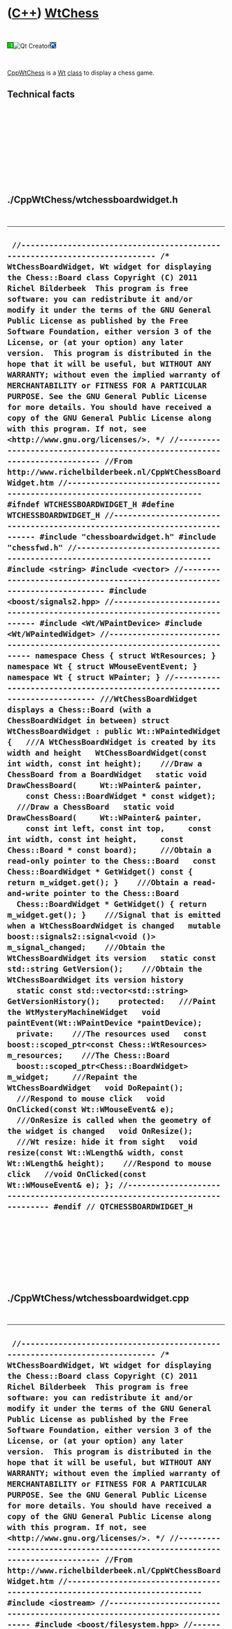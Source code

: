 
 

 

 

 

 

([C++](Cpp.md)) [WtChess](CppWtChess.md)
==========================================

 

![Wt](PicWt.png)![Qt
Creator](PicQtCreator.png)![Lubuntu](PicLubuntu.png)

 

[CppWtChess](CppWtChess.md) is a [Wt](CppWt.md) [class](CppClass.md)
to display a chess game.

Technical facts
---------------

 

 

 

 

 

 

./CppWtChess/wtchessboardwidget.h
---------------------------------

 

  -----------------------------------------------------------------------------------------------------------------------------------------------------------------------------------------------------------------------------------------------------------------------------------------------------------------------------------------------------------------------------------------------------------------------------------------------------------------------------------------------------------------------------------------------------------------------------------------------------------------------------------------------------------------------------------------------------------------------------------------------------------------------------------------------------------------------------------------------------------------------------------------------------------------------------------------------------------------------------------------------------------------------------------------------------------------------------------------------------------------------------------------------------------------------------------------------------------------------------------------------------------------------------------------------------------------------------------------------------------------------------------------------------------------------------------------------------------------------------------------------------------------------------------------------------------------------------------------------------------------------------------------------------------------------------------------------------------------------------------------------------------------------------------------------------------------------------------------------------------------------------------------------------------------------------------------------------------------------------------------------------------------------------------------------------------------------------------------------------------------------------------------------------------------------------------------------------------------------------------------------------------------------------------------------------------------------------------------------------------------------------------------------------------------------------------------------------------------------------------------------------------------------------------------------------------------------------------------------------------------------------------------------------------------------------------------------------------------------------------------------------------------------------------------------------------------------------------------------------------------------------------------------------------------------------------------------------------------------------------------------------------------------------------------------------------------------------------------------------------------------------------------------------------------------------------------------------------------------------------------------------------------------------------------------------------------------------------------------------------------------------------------------------------------------------------------------------------------------------------------------------------------------------------------------------------------------------------------------------------------------------------------------------------------------------------------------------------------------------------------------------------------------------------------------------------------------------------------------------------------------------------------------------------------------------------------------------------
  ` //--------------------------------------------------------------------------- /* WtChessBoardWidget, Wt widget for displaying the Chess::Board class Copyright (C) 2011 Richel Bilderbeek  This program is free software: you can redistribute it and/or modify it under the terms of the GNU General Public License as published by the Free Software Foundation, either version 3 of the License, or (at your option) any later version.  This program is distributed in the hope that it will be useful, but WITHOUT ANY WARRANTY; without even the implied warranty of MERCHANTABILITY or FITNESS FOR A PARTICULAR PURPOSE. See the GNU General Public License for more details. You should have received a copy of the GNU General Public License along with this program. If not, see <http://www.gnu.org/licenses/>. */ //--------------------------------------------------------------------------- //From http://www.richelbilderbeek.nl/CppWtChessBoardWidget.htm //--------------------------------------------------------------------------- #ifndef WTCHESSBOARDWIDGET_H #define WTCHESSBOARDWIDGET_H //--------------------------------------------------------------------------- #include "chessboardwidget.h" #include "chessfwd.h" //--------------------------------------------------------------------------- #include <string> #include <vector> //--------------------------------------------------------------------------- #include <boost/signals2.hpp> //--------------------------------------------------------------------------- #include <Wt/WPaintDevice> #include <Wt/WPaintedWidget> //--------------------------------------------------------------------------- namespace Chess { struct WtResources; } namespace Wt { struct WMouseEventEvent; } namespace Wt { struct WPainter; } //--------------------------------------------------------------------------- ///WtChessBoardWidget displays a Chess::Board (with a ChessBoardWidget in between) struct WtChessBoardWidget : public Wt::WPaintedWidget {   ///A WtChessBoardWidget is created by its width and height   WtChessBoardWidget(const int width, const int height);    ///Draw a ChessBoard from a BoardWidget   static void DrawChessBoard(     Wt::WPainter& painter,     const Chess::BoardWidget * const widget);    ///Draw a ChessBoard   static void DrawChessBoard(     Wt::WPainter& painter,     const int left, const int top,     const int width, const int height,     const Chess::Board * const board);     ///Obtain a read-only pointer to the Chess::Board   const Chess::BoardWidget * GetWidget() const { return m_widget.get(); }    ///Obtain a read-and-write pointer to the Chess::Board   Chess::BoardWidget * GetWidget() { return m_widget.get(); }    ///Signal that is emitted when a WtChessBoardWidget is changed   mutable boost::signals2::signal<void ()> m_signal_changed;    ///Obtain the WtChessBoardWidget its version   static const std::string GetVersion();    ///Obtain the WtChessBoardWidget its version history   static const std::vector<std::string> GetVersionHistory();    protected:   ///Paint the WtMysteryMachineWidget   void paintEvent(Wt::WPaintDevice *paintDevice);    private:    ///The resources used   const boost::scoped_ptr<const Chess::WtResources> m_resources;    ///The Chess::Board   boost::scoped_ptr<Chess::BoardWidget> m_widget;     ///Repaint the WtChessBoardWidget   void DoRepaint();    ///Respond to mouse click   void OnClicked(const Wt::WMouseEvent& e);    ///OnResize is called when the geometry of the widget is changed   void OnResize();    ///Wt resize: hide it from sight   void resize(const Wt::WLength& width, const Wt::WLength& height);    ///Respond to mouse click   //void OnClicked(const Wt::WMouseEvent& e); }; //--------------------------------------------------------------------------- #endif // QTCHESSBOARDWIDGET_H`
  -----------------------------------------------------------------------------------------------------------------------------------------------------------------------------------------------------------------------------------------------------------------------------------------------------------------------------------------------------------------------------------------------------------------------------------------------------------------------------------------------------------------------------------------------------------------------------------------------------------------------------------------------------------------------------------------------------------------------------------------------------------------------------------------------------------------------------------------------------------------------------------------------------------------------------------------------------------------------------------------------------------------------------------------------------------------------------------------------------------------------------------------------------------------------------------------------------------------------------------------------------------------------------------------------------------------------------------------------------------------------------------------------------------------------------------------------------------------------------------------------------------------------------------------------------------------------------------------------------------------------------------------------------------------------------------------------------------------------------------------------------------------------------------------------------------------------------------------------------------------------------------------------------------------------------------------------------------------------------------------------------------------------------------------------------------------------------------------------------------------------------------------------------------------------------------------------------------------------------------------------------------------------------------------------------------------------------------------------------------------------------------------------------------------------------------------------------------------------------------------------------------------------------------------------------------------------------------------------------------------------------------------------------------------------------------------------------------------------------------------------------------------------------------------------------------------------------------------------------------------------------------------------------------------------------------------------------------------------------------------------------------------------------------------------------------------------------------------------------------------------------------------------------------------------------------------------------------------------------------------------------------------------------------------------------------------------------------------------------------------------------------------------------------------------------------------------------------------------------------------------------------------------------------------------------------------------------------------------------------------------------------------------------------------------------------------------------------------------------------------------------------------------------------------------------------------------------------------------------------------------------------------------------------------------------------------------------------

 

 

 

 

 

./CppWtChess/wtchessboardwidget.cpp
-----------------------------------

 

  ----------------------------------------------------------------------------------------------------------------------------------------------------------------------------------------------------------------------------------------------------------------------------------------------------------------------------------------------------------------------------------------------------------------------------------------------------------------------------------------------------------------------------------------------------------------------------------------------------------------------------------------------------------------------------------------------------------------------------------------------------------------------------------------------------------------------------------------------------------------------------------------------------------------------------------------------------------------------------------------------------------------------------------------------------------------------------------------------------------------------------------------------------------------------------------------------------------------------------------------------------------------------------------------------------------------------------------------------------------------------------------------------------------------------------------------------------------------------------------------------------------------------------------------------------------------------------------------------------------------------------------------------------------------------------------------------------------------------------------------------------------------------------------------------------------------------------------------------------------------------------------------------------------------------------------------------------------------------------------------------------------------------------------------------------------------------------------------------------------------------------------------------------------------------------------------------------------------------------------------------------------------------------------------------------------------------------------------------------------------------------------------------------------------------------------------------------------------------------------------------------------------------------------------------------------------------------------------------------------------------------------------------------------------------------------------------------------------------------------------------------------------------------------------------------------------------------------------------------------------------------------------------------------------------------------------------------------------------------------------------------------------------------------------------------------------------------------------------------------------------------------------------------------------------------------------------------------------------------------------------------------------------------------------------------------------------------------------------------------------------------------------------------------------------------------------------------------------------------------------------------------------------------------------------------------------------------------------------------------------------------------------------------------------------------------------------------------------------------------------------------------------------------------------------------------------------------------------------------------------------------------------------------------------------------------------------------------------------------------------------------------------------------------------------------------------------------------------------------------------------------------------------------------------------------------------------------------------------------------------------------------------------------------------------------------------------------------------------------------------------------------------------------------------------------------------------------------------------------------------------------------------------------------------------------------------------------------------------------------------------------------------------------------------------------------------------------------------------------------------------------------------------------------------------------------------------------------------------------------------------------------------------------------------------------------------------------------------------------------------------------------------------------------------------------------------------------------------------------------------------------------------------------------------------------------------------------------------------------------------------------------------------------------------------------------------------------------------------------------------------------------------------------------------------------------------------------------------------------------------------------------------------------------------------------------------------------------------------------------------------------------------------------------------------------------------------------------------------------------------------------------------------------------------------------------------------------------------------------------------------------------------------------------------------------------------------------------------------------------------------------------------------------------------------------------------------------------------------------------------------------------------------------------------------------------------------------------------------------------------------------------------------------------------------------------------------------------------------------------------------------------------------------------------------------------------------------------------------------------------------------------------------------------------------------------------------------------------------------------------------------------------------------------------------------------------------------------------------------------------------------------------------------------------------------------------------------------------------------------------------------------------------------------------------------------------------------------------------------------------------------------------------------------------------------------------------------------------------------------------------------------------------------------------------------------------------------------------------------------------------------------------------------------------------------------------------------------------------------------------------------------------------------------------------------------------------------------------------------------------------------------------------------------------------------------------------------------------------------------------------------------------------------------------------------------------------------------------------------------------------------------------------------------------------------------------------------------------------------------------------------------------------------------------------------------------------------------------------------------------------------------------------------------------------------------------------------------------------------------------------------------------------------------------------------------------------------------------------------------------------------------------------------------------------------------------------------------------------------------------------------------------------------------------------------------------------------------------------------------------------------------------------------------------------------------------------------------------------------------------------------------------------------------------------------------------------------------------------------------------------------------------------------------------------------------------------------------------------------------------------------------------------------------------------------------------------------------------------------------------------------------------------------------------------------------------------
  ` //--------------------------------------------------------------------------- /* WtChessBoardWidget, Wt widget for displaying the Chess::Board class Copyright (C) 2011 Richel Bilderbeek  This program is free software: you can redistribute it and/or modify it under the terms of the GNU General Public License as published by the Free Software Foundation, either version 3 of the License, or (at your option) any later version.  This program is distributed in the hope that it will be useful, but WITHOUT ANY WARRANTY; without even the implied warranty of MERCHANTABILITY or FITNESS FOR A PARTICULAR PURPOSE. See the GNU General Public License for more details. You should have received a copy of the GNU General Public License along with this program. If not, see <http://www.gnu.org/licenses/>. */ //--------------------------------------------------------------------------- //From http://www.richelbilderbeek.nl/CppWtChessBoardWidget.htm //--------------------------------------------------------------------------- #include <iostream> //--------------------------------------------------------------------------- #include <boost/filesystem.hpp> //--------------------------------------------------------------------------- #include <Wt/WPaintDevice> #include <Wt/WPainter> //--------------------------------------------------------------------------- #include "chessboard.h" #include "chesssquare.h" #include "chesssquareselector.h" #include "trace.h" #include "wtchessboardwidget.h" #include "wtchessresources.h" //--------------------------------------------------------------------------- /* WtChessBoardWidget::WtChessBoardWidget(QWidget *parent)   : QWidget(parent),     m_resources(new Chess::WtResources),     m_widget(new Chess::BoardWidget(       boost::shared_ptr<Chess::Board>(new Chess::Board),       Rect(0,0,200,400))) {   assert(m_widget);    m_widget->m_signal_geometry_changed.connect(     boost::bind(       &WtChessBoardWidget::DoRepaint,       this));    m_widget->m_signal_board_changed.connect(     boost::bind(       &WtChessBoardWidget::DoRepaint,       this));    resize(200,200); } */ //--------------------------------------------------------------------------- WtChessBoardWidget::WtChessBoardWidget(   const int width, const int height)   : m_resources(new Chess::WtResources),     m_widget(new Chess::BoardWidget(       boost::shared_ptr<Chess::Board>(new Chess::Board),       Rect(0,0,width,height))) {   assert(m_widget);    //m_widget->GetMachine()->GetDialBack()->GetDial()->m_signal_position_changed.connect(boost::bind(   //  &WtChessBoardWidget::DoRepaint,this));   //m_widget->GetMachine()->GetDialFront()->GetDial()->m_signal_position_changed.connect(boost::bind(   //  &WtChessBoardWidget::DoRepaint,this));   //m_widget->GetMachine()->GetToggleButton()->GetToggleButton()->m_signal_toggled.connect(boost::bind(   //  &WtChessBoardWidget::DoRepaint,this));   //m_widget->m_signal_geometry_changed.connect(   //  boost::bind(   //    &WtChessBoardWidget::DoRepaint,   //    this));    m_widget->m_signal_geometry_changed.connect(     boost::bind(       &WtChessBoardWidget::OnResize,       this));    m_widget->m_signal_board_changed.connect(     boost::bind(       &WtChessBoardWidget::DoRepaint,       this));    this->clicked().connect(this,&WtChessBoardWidget::OnClicked);    resize(width,height); } //--------------------------------------------------------------------------- void WtChessBoardWidget::DoRepaint() {   //this->repaint();   this->update(); } //--------------------------------------------------------------------------- void WtChessBoardWidget::DrawChessBoard(   Wt::WPainter& painter,   const Chess::BoardWidget * const widget) {   const int w = widget->GetGeometry().GetWidth();   const int h = widget->GetGeometry().GetHeight();    //Draw the plain chessboard   DrawChessBoard(     painter,     widget->GetGeometry().GetX(),     widget->GetGeometry().GetY(),     widget->GetGeometry().GetWidth(),     widget->GetGeometry().GetHeight(),     widget->GetBoard());    //Draw the selected square   static const Chess::WtResources r;   const int square_w = w / 8;   const int square_h = h / 8;   const boost::scoped_ptr<Chess::Square>& s = widget->GetSelector()->GetSelected();   if (s)   {     const int x_co = s->GetFile().ToInt() * square_w;     const int y_co = s->GetRank().ToInt() * square_h;     const Wt::WRectF rect = Wt::WRectF(x_co,y_co,square_w,square_h);     if (widget->GetBoard()->GetPiece(*s.get()))     {       const std::string filename = r.Find(widget->GetBoard()->GetPiece(*s.get()),Chess::SquareSelector::m_selected_color);       assert(boost::filesystem::exists(filename));       const Wt::WPainter::Image image = Wt::WPainter::Image(filename,filename);       painter.drawImage(rect,image);     }     else     {       assert(!"Should not get here");     }      //Draw the possible moves     const std::vector<Chess::Move> moves = widget->GetBoard()->GetMoves(*s.get());     std::for_each(moves.begin(),moves.end(),       [&painter,square_w,square_h,widget](const Chess::Move& move)       {         if (move.To())         {           const int x_co = move.To()->GetFile().ToInt() * square_w;           const int y_co = move.To()->GetRank().ToInt() * square_h;           const Wt::WRectF rect = Wt::WRectF(x_co,y_co,square_w,square_h);           if (widget->GetBoard()->GetPiece(*move.To().get()))           {             const std::string filename = Chess::Resources::Find(widget->GetBoard()->GetPiece(*move.To().get()),Chess::SquareSelector::m_moves_color);             assert(boost::filesystem::exists(filename));             const Wt::WPainter::Image image = Wt::WPainter::Image(filename,filename);             painter.drawImage(rect,image);           }           else           {             const std::string filename               = Chess::Resources::Find(Chess::Square(move.To()->GetFile().ToInt(),move.To()->GetRank().ToInt()),Chess::SquareSelector::m_moves_color);             assert(boost::filesystem::exists(filename));             const Wt::WPainter::Image image = Wt::WPainter::Image(filename,filename);             painter.drawImage(rect,image);           }         }       }     );   }  } //--------------------------------------------------------------------------- void WtChessBoardWidget::DrawChessBoard(   Wt::WPainter& painter,   const int left, const int top,   const int width, const int height,   const Chess::Board * const board) {   static const Chess::WtResources r;   const double square_w = static_cast<double>(width ) / 8.0;   const double square_h = static_cast<double>(height) / 8.0;   for (int y=0; y!=8; ++y)   {     for (int x=0; x!=8; ++x)     {       const int x_co = left + (x * square_w);       const int y_co = top + (y * square_h);       const Wt::WRectF rect = Wt::WRectF(x_co,y_co,square_w,square_h);       if (board->GetPiece(Chess::Square(x,y)))       {         const std::string filename = r.Find(board->GetPiece(Chess::Square(x,y)));         const Wt::WPainter::Image image = Wt::WPainter::Image(filename,filename);         painter.drawImage(rect,image);       }       else       {         const std::string filename = r.Find(Chess::Square(x,y));         const Wt::WPainter::Image image = Wt::WPainter::Image(filename,filename);         painter.drawImage(rect,image);       }     }   } } //--------------------------------------------------------------------------- const std::string WtChessBoardWidget::GetVersion() {   return "1.0"; } //--------------------------------------------------------------------------- const std::vector<std::string> WtChessBoardWidget::GetVersionHistory() {   std::vector<std::string> v;   v.push_back("2012-01-26: version 1.0: initial version");   return v; } //--------------------------------------------------------------------------- void WtChessBoardWidget::OnClicked(const Wt::WMouseEvent& e) {   const int x = e.widget().x;   const int y = e.widget().y;   m_widget->Click(x,y);   //DoRepaint(); } //--------------------------------------------------------------------------- void WtChessBoardWidget::OnResize() {   WtChessBoardWidget::resize(m_widget->GetGeometry().GetWidth(),m_widget->GetGeometry().GetHeight()); } //--------------------------------------------------------------------------- void WtChessBoardWidget::paintEvent(Wt::WPaintDevice * paintdevice) {   Wt::WPainter painter(paintdevice);   DrawChessBoard(painter,this->m_widget.get()); } //--------------------------------------------------------------------------- void WtChessBoardWidget::resize(const Wt::WLength& width, const Wt::WLength& height) {   Wt::WPaintedWidget::resize(width,height); } //---------------------------------------------------------------------------`
  ----------------------------------------------------------------------------------------------------------------------------------------------------------------------------------------------------------------------------------------------------------------------------------------------------------------------------------------------------------------------------------------------------------------------------------------------------------------------------------------------------------------------------------------------------------------------------------------------------------------------------------------------------------------------------------------------------------------------------------------------------------------------------------------------------------------------------------------------------------------------------------------------------------------------------------------------------------------------------------------------------------------------------------------------------------------------------------------------------------------------------------------------------------------------------------------------------------------------------------------------------------------------------------------------------------------------------------------------------------------------------------------------------------------------------------------------------------------------------------------------------------------------------------------------------------------------------------------------------------------------------------------------------------------------------------------------------------------------------------------------------------------------------------------------------------------------------------------------------------------------------------------------------------------------------------------------------------------------------------------------------------------------------------------------------------------------------------------------------------------------------------------------------------------------------------------------------------------------------------------------------------------------------------------------------------------------------------------------------------------------------------------------------------------------------------------------------------------------------------------------------------------------------------------------------------------------------------------------------------------------------------------------------------------------------------------------------------------------------------------------------------------------------------------------------------------------------------------------------------------------------------------------------------------------------------------------------------------------------------------------------------------------------------------------------------------------------------------------------------------------------------------------------------------------------------------------------------------------------------------------------------------------------------------------------------------------------------------------------------------------------------------------------------------------------------------------------------------------------------------------------------------------------------------------------------------------------------------------------------------------------------------------------------------------------------------------------------------------------------------------------------------------------------------------------------------------------------------------------------------------------------------------------------------------------------------------------------------------------------------------------------------------------------------------------------------------------------------------------------------------------------------------------------------------------------------------------------------------------------------------------------------------------------------------------------------------------------------------------------------------------------------------------------------------------------------------------------------------------------------------------------------------------------------------------------------------------------------------------------------------------------------------------------------------------------------------------------------------------------------------------------------------------------------------------------------------------------------------------------------------------------------------------------------------------------------------------------------------------------------------------------------------------------------------------------------------------------------------------------------------------------------------------------------------------------------------------------------------------------------------------------------------------------------------------------------------------------------------------------------------------------------------------------------------------------------------------------------------------------------------------------------------------------------------------------------------------------------------------------------------------------------------------------------------------------------------------------------------------------------------------------------------------------------------------------------------------------------------------------------------------------------------------------------------------------------------------------------------------------------------------------------------------------------------------------------------------------------------------------------------------------------------------------------------------------------------------------------------------------------------------------------------------------------------------------------------------------------------------------------------------------------------------------------------------------------------------------------------------------------------------------------------------------------------------------------------------------------------------------------------------------------------------------------------------------------------------------------------------------------------------------------------------------------------------------------------------------------------------------------------------------------------------------------------------------------------------------------------------------------------------------------------------------------------------------------------------------------------------------------------------------------------------------------------------------------------------------------------------------------------------------------------------------------------------------------------------------------------------------------------------------------------------------------------------------------------------------------------------------------------------------------------------------------------------------------------------------------------------------------------------------------------------------------------------------------------------------------------------------------------------------------------------------------------------------------------------------------------------------------------------------------------------------------------------------------------------------------------------------------------------------------------------------------------------------------------------------------------------------------------------------------------------------------------------------------------------------------------------------------------------------------------------------------------------------------------------------------------------------------------------------------------------------------------------------------------------------------------------------------------------------------------------------------------------------------------------------------------------------------------------------------------------------------------------------------------------------------------------------------------------------------------------------------------------------------------------------------------------------------------------------------------------------------------------------------------------------------------------------------------------------------------------------------------------------------------

 

 

 

 

 

./CppWtChess/wtchessresources.h
-------------------------------

 

  ---------------------------------------------------------------------------------------------------------------------------------------------------------------------------------------------------------------------------------------------------------------------------------------------------------------------------------------------------------------------------------------------------------------------------------------------------------------------------------------------------------------------------------------------------------------------------------------------------------------------------------------------------------------------------------------------------------------------------------------------------------------------------------------------------------------------------------------------------------------------------------------------------------------------------------------------------------------------------------------------------------------------------------------------------------------------------------------------------------------------------------------------------------------------------------------------------------------------------------------------------------------------------------------------------------------------------------------------------------------------------------------------------------------------------------------------------
  ` #ifndef WTCHESSRESOURCES_H #define WTCHESSRESOURCES_H //--------------------------------------------------------------------------- #include <boost/shared_ptr.hpp> #include "chessfwd.h" #include "chessresources.h" //--------------------------------------------------------------------------- namespace Chess { struct Piece; } namespace Wt { struct QPixmap; } //--------------------------------------------------------------------------- namespace Chess { //--------------------------------------------------------------------------- ///WtResources uses Wt for generating the chess resources struct WtResources : public Chess::Resources {   //WtResources constructor does all the work   WtResources();    ///Obtain the QPixmap of a Piece   const Wt::QPixmap& GetPiece(const Square& s) const;    ///Obtain the QPixmap of a Square   const Wt::QPixmap& GetSquare(const Square& s) const;    ///Obtain the version of this class   static const std::string GetVersion();    ///Obtain the version history of this class   static const std::vector<std::string> GetVersionHistory();    private:   boost::shared_ptr<Wt::QPixmap> m_square_black;   boost::shared_ptr<Wt::QPixmap> m_square_white; }; //--------------------------------------------------------------------------- } //~ namespace Chess //--------------------------------------------------------------------------- #endif // WTCHESSRESOURCES_H`
  ---------------------------------------------------------------------------------------------------------------------------------------------------------------------------------------------------------------------------------------------------------------------------------------------------------------------------------------------------------------------------------------------------------------------------------------------------------------------------------------------------------------------------------------------------------------------------------------------------------------------------------------------------------------------------------------------------------------------------------------------------------------------------------------------------------------------------------------------------------------------------------------------------------------------------------------------------------------------------------------------------------------------------------------------------------------------------------------------------------------------------------------------------------------------------------------------------------------------------------------------------------------------------------------------------------------------------------------------------------------------------------------------------------------------------------------------------

 

 

 

 

 

./CppWtChess/wtchessresources.cpp
---------------------------------

 

  -------------------------------------------------------------------------------------------------------------------------------------------------------------------------------------------------------------------------------------------------------------------------------------------------------------------------------------------------------------------------------------------------------------------------------------------------------------------------------------------------------------------------------------------------------------------------------------------------------------------------------------------------------------------------------------------------------------------------------------------------------------------------------------------------------------------------------------------------------------------------------------------------------------------------------------------------------------------------------------------------------------------------------------------------------------------------------------------------------------------------------------------------------------------------------------------------------------------------------------------------------------------------------------------------------------------------------------------------------------------------------------------------------------------------------------------------------------------------------------------------------------------------------------------------------------------------------------------------------------------------------------------------------------------------------------------------------------------------------------------------------------------------------------------------------------------------------------------------------------------------------------------
  ` //--------------------------------------------------------------------------- #include <cassert> #include <iostream> //--------------------------------------------------------------------------- #include <boost/filesystem.hpp> //--------------------------------------------------------------------------- #include <QFile> //--------------------------------------------------------------------------- #include "chessresources.h" #include "wtchessresources.h" //--------------------------------------------------------------------------- namespace Chess { //--------------------------------------------------------------------------- WtResources::WtResources() {   const std::vector<std::string> v = Resources::GetFilenames();   std::for_each(v.begin(),v.end(),     [](const std::string& s)     {       if (!boost::filesystem::exists(s))       {         QFile f( (std::string(":/images/") + s).c_str() );         f.copy(s.c_str());         if (!boost::filesystem::exists(s.c_str()))         {           const std::string error = "File not found: " + s;           std::cerr << error << '\n';           std::clog << error << '\n';           std::cout << error << '\n';         }       }       assert(boost::filesystem::exists(s.c_str()));     }   ); } //--------------------------------------------------------------------------- const std::string WtResources::GetVersion() {   return "1.0"; } //--------------------------------------------------------------------------- const std::vector<std::string> WtResources::GetVersionHistory() {   std::vector<std::string> v;   v.push_back("2012-01-27: version 1.0: initial version");   return v; } //--------------------------------------------------------------------------- } //~ namespace Chess //---------------------------------------------------------------------------`
  -------------------------------------------------------------------------------------------------------------------------------------------------------------------------------------------------------------------------------------------------------------------------------------------------------------------------------------------------------------------------------------------------------------------------------------------------------------------------------------------------------------------------------------------------------------------------------------------------------------------------------------------------------------------------------------------------------------------------------------------------------------------------------------------------------------------------------------------------------------------------------------------------------------------------------------------------------------------------------------------------------------------------------------------------------------------------------------------------------------------------------------------------------------------------------------------------------------------------------------------------------------------------------------------------------------------------------------------------------------------------------------------------------------------------------------------------------------------------------------------------------------------------------------------------------------------------------------------------------------------------------------------------------------------------------------------------------------------------------------------------------------------------------------------------------------------------------------------------------------------------------------------

 

 

 

 

 

 



